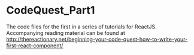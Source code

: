 # CodeQuest_Part1
The code files for the first in a series of tutorials for ReactJS. Accompanying reading material can be found at http://thereactionary.net/beginning-your-code-quest-how-to-write-your-first-react-component/
